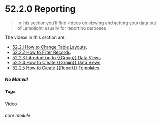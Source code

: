 # 52.2.0 Reporting

> In this section you’ll find videos on viewing and getting your data out of Lamplight, usually for reporting purposes

The videos in this section are:

- [52.2.1 How to Change Table Layouts](/help/index/p/52.2.1).
- [52.2.2 How to Filter Records](/help/index/p/52.2.2).
- [52.2.3 Introduction to {{Group}} Data Views](/help/index/p/52.2.3).
- [52.2.4 How to Create {{Group}} Data Views](/help/index/p/52.2.4).
- [52.2.5 How to Create {{Report}} Templates](/help/index/p/52.2.5).


##### No Manual

##### Tags
Video

###### core module
